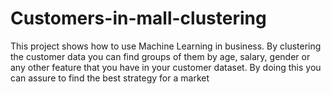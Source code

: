 # Customers-in-mall-clustering
This project shows how to use Machine Learning in business. By clustering the customer data you can find groups of them by age, salary, gender or any other feature that you have in your customer dataset. By doing this you can assure to find the best strategy for a market
